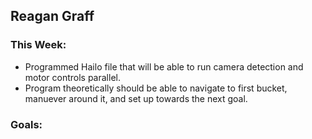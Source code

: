 ## Reagan Graff
### This Week:
- Programmed Hailo file that will be able to run camera detection and motor controls parallel. 
- Program theoretically should be able to navigate to first bucket, manuever around it, and set up towards the next goal.

### Goals:
